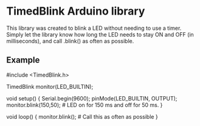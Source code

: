 # TimedBlink Arduino library

This library was created to blink a LED without needing to use a timer.
Simply let the library know how long the LED needs to stay ON and OFF (in
milliseconds), and call .blink() as often as possible.

## Example ##

#include <TimedBlink.h>

TimedBlink monitor(LED_BUILTIN);

void setup() {
   Serial.begin(9600);
   pinMode(LED_BUILTIN, OUTPUT);
   monitor.blink(150,50); # LED on for 150 ms and off for 50 ms.
}

void loop() {
  monitor.blink(); # Call this as often as possible
}

